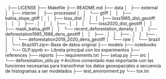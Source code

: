 .
├── LICENSE
├── Makefile
├── README.md
├── data
│   ├── external
│   ├── interim
│   ├── processed
│   │   └── gtiff
│   │       ├── bahia_slope_gtiff
│   │       ├── loss_dist
│   │       │   ├── loss1985_dist_geotiff
│   │       │   ├── .
│   │       │   ├── .
│   │       │   └── loss2020_dist_geotiff
│   │       ├── mask_bahia_gtiff
│   │       └── recent_deforestation_density
│   │           ├── deforestation1985_1986_dens_geotiff
│   │           ├── .
│   │           ├── .
│   │           ├── .
│   │           └── deforestation2019_2020_dens_geotiff
│   └── raw
│       └── brazil
│           └── Brazil01.zip<--Base de datos original
├── models
├── notebooks
│   └── GLP.ipynb <-- Libreta principal con los experimentos
├── references
├── reports
├── requirements.txt
├── setup.py
├── src
│   └── deforestation_utils.py <-Archivo comentado mas importante con las funciones necesarias para transofrmar los datos geoespaciales a secuencia de histogramas a ser modelados
├── test_environment.py
└── tox.ini
